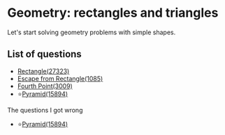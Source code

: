 Geometry: rectangles and triangles
=======================
Let's start solving geometry problems with simple shapes.

List of questions
----------------

- [Rectangle(27323)](https://github.com/yoru4890/coding_test/blob/main/baekjoon/geometry_rectangles_triangles/27323.md)
- [Escape from Rectangle(1085)](https://github.com/yoru4890/coding_test/blob/main/baekjoon/geometry_rectangles_triangles/1085.md)
- [Fourth Point(3009)](https://github.com/yoru4890/coding_test/blob/main/baekjoon/geometry_rectangles_triangles/3009.md)
- ⭐[Pyramid(15894)](https://github.com/yoru4890/coding_test/blob/main/baekjoon/geometry_rectangles_triangles/15894.md)

The questions I got wrong

- ⭐[Pyramid(15894)](https://github.com/yoru4890/coding_test/blob/main/baekjoon/geometry_rectangles_triangles/15894.md)
